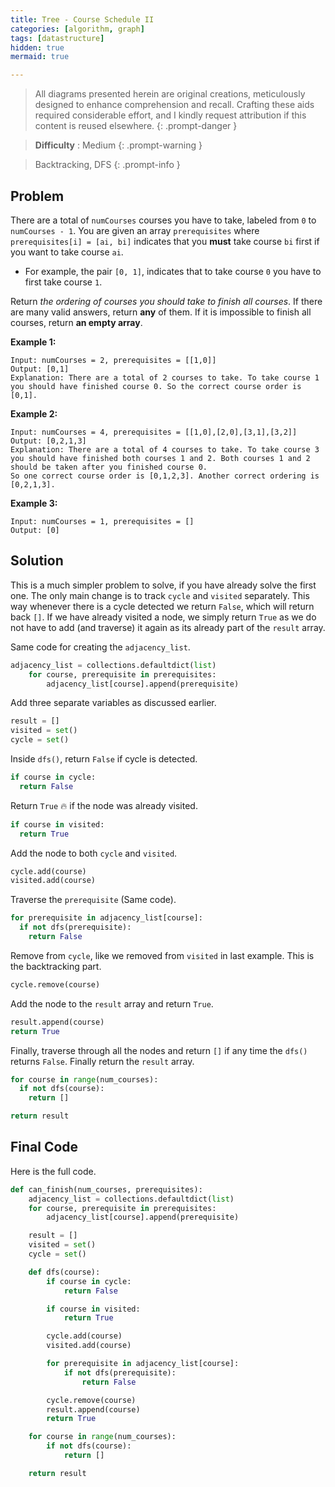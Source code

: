 ```yaml
---
title: Tree - Course Schedule II
categories: [algorithm, graph]
tags: [datastructure]
hidden: true
mermaid: true

---
```


> All diagrams presented herein are original creations, meticulously designed to enhance comprehension and recall. Crafting these aids required considerable effort, and I kindly request attribution if this content is reused elsewhere.
{: .prompt-danger }

> **Difficulty** :  Medium
{: .prompt-warning }

> Backtracking, DFS
{: .prompt-info }

## Problem

There are a total of `numCourses` courses you have to take, labeled from `0` to `numCourses - 1`. You are given an array `prerequisites` where `prerequisites[i] = [ai, bi]` indicates that you **must** take course `bi` first if you want to take course `ai`.

- For example, the pair `[0, 1]`, indicates that to take course `0` you have to first take course `1`.

Return *the ordering of courses you should take to finish all courses*. If there are many valid answers, return **any** of them. If it is impossible to finish all courses, return **an empty array**.

**Example 1:**

```
Input: numCourses = 2, prerequisites = [[1,0]]
Output: [0,1]
Explanation: There are a total of 2 courses to take. To take course 1 you should have finished course 0. So the correct course order is [0,1].
```

**Example 2:**

```
Input: numCourses = 4, prerequisites = [[1,0],[2,0],[3,1],[3,2]]
Output: [0,2,1,3]
Explanation: There are a total of 4 courses to take. To take course 3 you should have finished both courses 1 and 2. Both courses 1 and 2 should be taken after you finished course 0.
So one correct course order is [0,1,2,3]. Another correct ordering is [0,2,1,3].
```

**Example 3:**

```
Input: numCourses = 1, prerequisites = []
Output: [0]
```

## Solution

This is a much simpler problem to solve, if you have already solve the first one. The only main change is to track `cycle` and `visited` separately. This way whenever there is a cycle detected we return `False`, which will return back `[]`. If we have already visited a node, we simply return `True` as we do not have to add (and traverse) it again as its already part of the `result` array.

Same code for creating the `adjacency_list`.

```python
adjacency_list = collections.defaultdict(list)
    for course, prerequisite in prerequisites:
        adjacency_list[course].append(prerequisite)
```

Add three separate variables as discussed earlier.

```python
result = []
visited = set()
cycle = set()
```

Inside `dfs()`, return `False` if cycle is detected. 

```python
if course in cycle:
  return False
```

Return `True` :fire: if the node was already visited.

```python
if course in visited:
  return True
```

 Add the node to both `cycle` and `visited`.

```python
cycle.add(course)
visited.add(course)
```

Traverse the `prerequisite` (Same code).

```python
for prerequisite in adjacency_list[course]:
  if not dfs(prerequisite):
    return False
```

Remove from `cycle`, like we removed from `visited` in last example. This is the backtracking part.

```python
cycle.remove(course)
```

Add the node to the `result` array and return `True`.

```python
result.append(course)
return True
```

Finally, traverse through all the nodes and return `[]` if any time the `dfs()` returns `False`. Finally return the `result` array.

```python
for course in range(num_courses):
  if not dfs(course):
    return []

return result
```

## Final Code

Here is the full code.

```python
def can_finish(num_courses, prerequisites):
    adjacency_list = collections.defaultdict(list)
    for course, prerequisite in prerequisites:
        adjacency_list[course].append(prerequisite)

    result = []
    visited = set()
    cycle = set()

    def dfs(course):
        if course in cycle:
            return False

        if course in visited:
            return True

        cycle.add(course)
        visited.add(course)

        for prerequisite in adjacency_list[course]:
            if not dfs(prerequisite):
                return False

        cycle.remove(course)
        result.append(course)
        return True

    for course in range(num_courses):
        if not dfs(course):
            return []

    return result
```



